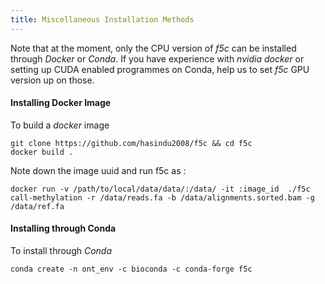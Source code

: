 ```yaml
---
title: Miscellaneous Installation Methods
---
```


Note that at the moment, only the CPU version of *f5c* can be installed through *Docker* or *Conda*. If you have experience with *nvidia docker* or setting up CUDA enabled programmes on Conda, help us to set *f5c* GPU version up on those.

#### Installing Docker Image

To build a *docker* image
```
git clone https://github.com/hasindu2008/f5c && cd f5c
docker build .
```
Note down the image uuid and run f5c as :
```
docker run -v /path/to/local/data/data/:/data/ -it :image_id  ./f5c call-methylation -r /data/reads.fa -b /data/alignments.sorted.bam -g /data/ref.fa
```

#### Installing through Conda

To install through *Conda*
```
conda create -n ont_env -c bioconda -c conda-forge f5c
```

